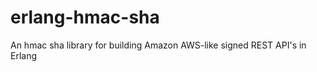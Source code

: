 erlang-hmac-sha
===============

An hmac sha library for building Amazon AWS-like signed REST API's in Erlang
